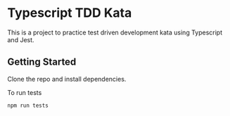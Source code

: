 # Typescript TDD Kata

This is a project to practice test driven development kata using Typescript and Jest.


## Getting Started

Clone the repo and install dependencies.

To run tests

```
npm run tests
```
